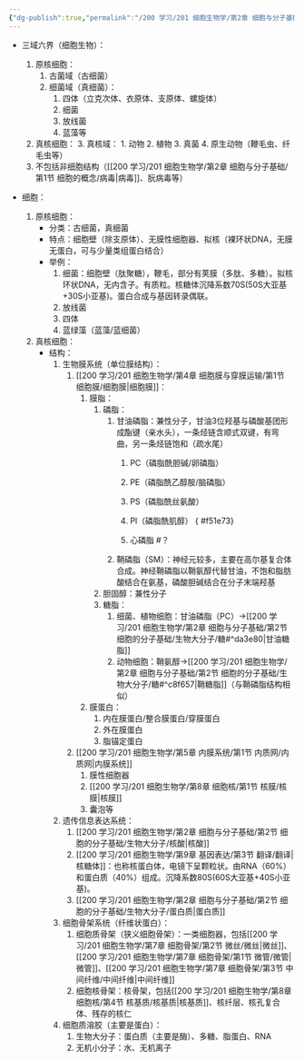 ```yaml
---
{"dg-publish":true,"permalink":"/200 学习/201 细胞生物学/第2章 细胞与分子基础/第1节 细胞的概念/细胞/","title":"细胞","created":"2022-11-22T10:59:19.000+08:00","updated":"2024-01-18T23:26:02.693+08:00"}
---
```



- 三域六界（细胞生物）：
	1. 原核细胞：
		1. 古菌域（古细菌）
		2. 细菌域（真细菌）：
			1. 四体（立克次体、衣原体、支原体、螺旋体）
			2. 细菌
			3. 放线菌
			4. 蓝藻等
	2. 真核细胞：
		3.  真核域：
        	1. 动物
        	2. 植物
        	3. 真菌
        	4. 原生动物（鞭毛虫、纤毛虫等）
	3. 不包括非细胞结构（[[200 学习/201 细胞生物学/第2章 细胞与分子基础/第1节 细胞的概念/病毒\|病毒]]、朊病毒等）

- 细胞：
	1. 原核细胞：
		- 分类：古细菌，真细菌
		- 特点：细胞壁（除支原体）、无膜性细胞器、拟核（裸环状DNA，无膜无蛋白，可与少量类组蛋白结合）
		- 举例：
			1. 细菌：细胞壁（肽聚糖），鞭毛，部分有荚膜（多肽、多糖）。拟核环状DNA，无内含子。有质粒。核糖体沉降系数70S(50S大亚基+30S小亚基)。蛋白合成与基因转录偶联。
			2. 放线菌
			3. 四体
			4. 蓝绿藻（蓝藻/蓝细菌）
	2. 真核细胞：
		- 结构：
			1. 生物膜系统（单位膜结构）：
				1. [[200 学习/201 细胞生物学/第4章 细胞膜与穿膜运输/第1节 细胞膜/细胞膜\|细胞膜]]：
					1. 膜脂：
						1. 磷脂：
							1. 甘油磷脂：兼性分子，甘油3位羟基与磷酸基团形成酯键（亲水头），一条烃链含顺式双键，有弯曲，另一条烃链饱和（疏水尾）
								1. PC（磷脂酰胆碱/卵磷脂）
								2. PE（磷脂酰乙醇胺/脑磷脂）
								3. PS（磷脂酰丝氨酸）
								4. PI（磷脂酰肌醇）
{ #f51e73}

								5. 心磷脂 #？
							2. 鞘磷脂（SM）：神经元较多，主要在高尔基复合体合成。神经鞘磷脂以鞘氨醇代替甘油，不饱和脂肪酸结合在氨基，磷酸胆碱结合在分子末端羟基
						2. 胆固醇：兼性分子
						3. 糖脂：
							1. 细菌、植物细胞：甘油磷脂（PC）→[[200 学习/201 细胞生物学/第2章 细胞与分子基础/第2节 细胞的分子基础/生物大分子/糖#^da3e80\|甘油糖脂]]
							2. 动物细胞：鞘氨醇→[[200 学习/201 细胞生物学/第2章 细胞与分子基础/第2节 细胞的分子基础/生物大分子/糖#^c8f657\|鞘糖脂]]（与鞘磷脂结构相似）
					2. 膜蛋白：
						1. 内在膜蛋白/整合膜蛋白/穿膜蛋白
						2. 外在膜蛋白
						3. 脂锚定蛋白
				2. [[200 学习/201 细胞生物学/第5章 内膜系统/第1节 内质网/内质网\|内膜系统]]
					1. 膜性细胞器
					2. [[200 学习/201 细胞生物学/第8章 细胞核/第1节 核膜/核膜\|核膜]]
					3. 囊泡等
			2. 遗传信息表达系统：
				1. [[200 学习/201 细胞生物学/第2章 细胞与分子基础/第2节 细胞的分子基础/生物大分子/核酸\|核酸]]
				2. [[200 学习/201 细胞生物学/第9章 基因表达/第3节 翻译/翻译\|核糖体]]：也称核蛋白体，电镜下呈颗粒状。由RNA（60%）和蛋白质（40%）组成。沉降系数80S(60S大亚基+40S小亚基)。
				3. [[200 学习/201 细胞生物学/第2章 细胞与分子基础/第2节 细胞的分子基础/生物大分子/蛋白质\|蛋白质]]
			3. 细胞骨架系统（纤维状蛋白）：
				1. 细胞质骨架（狭义细胞骨架）：一类细胞器，包括[[200 学习/201 细胞生物学/第7章 细胞骨架/第2节 微丝/微丝\|微丝]]、[[200 学习/201 细胞生物学/第7章 细胞骨架/第1节 微管/微管\|微管]]、[[200 学习/201 细胞生物学/第7章 细胞骨架/第3节 中间纤维/中间纤维\|中间纤维]]
				2. 细胞核骨架：核骨架，包括[[200 学习/201 细胞生物学/第8章 细胞核/第4节 核基质/核基质\|核基质]]、核纤层、核孔复合体、残存的核仁
			4. 细胞质溶胶（主要是蛋白）：
				1. 生物大分子：蛋白质（主要是酶）、多糖、脂蛋白、RNA
				2. 无机小分子：水、无机离子 











